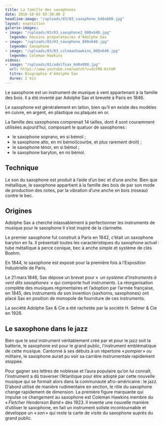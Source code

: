 ```yaml
---
title: La famille des saxophones
date: 2016-10-03 05:30:00 Z
headline-image: "/uploads/03/03_saxophone_640x800.jpg"
layout: exposition
galerie-images:
- image: "/uploads/03/03_saxophone2_800x640.jpg"
  legende: Dessins préparatoires d’Adolphe Sax
- image: "/uploads/03/03_saxophone_800x640.jpg"
  legende: Saxophone
- image: "/uploads/03/03_colemanhawkins_800x640.jpg"
  legende: Coleman Hawkins
videos:
- image: "/uploads/01/adolfsax_640x800.jpg"
  url: https://www.youtube.com/watch?v=dcFR6-KsYeM
  titre: Biographie d’Adolphe Sax
  duree: 2 min
---
```


Le saxophone est un instrument de musique à vent appartenant à la famille des bois. Il a été inventé par Adolphe Sax et breveté à Paris en 1846.

Le saxophone est généralement en laiton, bien qu’il en existe des modèles en cuivre, en argent, en plastique ou plaqués en or.

La famille des saxophones comprenait 14 tailles, dont 4 sont couramment utilisées aujourd’hui, composant le quatuor de saxophones :
* le saxophone soprano, en si bémol ;
* le saxophone alto, en mi  bémol(courbe, et plus rarement droit) ;
* le saxophone ténor, en si bémol ;
* le saxophone baryton, en mi bémol.

## Technique
Le son du saxophone est produit à l’aide d’un bec et d’une anche. Bien que métallique, le saxophone appartient à la famille des bois de par son mode de production des notes, par la vibration d’une anche en bois (roseau) contre le bec.

## Origines
Adolphe Sax a cherché inlassablement à perfectionner les instruments de musique pour le saxophone Il s’est inspiré de la clarinette.

Le premier saxophone fut construit à Paris en 1842, c’était un saxophone baryton en fa. Il présentait toutes les caractéristiques du saxophone actuel : tube métallique à perce conique, bec à anche simple et système de clés Boehm.

En 1844, le saxophone est exposé pour la première fois à l’Exposition Industrielle de Paris.

Le 21 mars 1846, Sax dépose un brevet pour «  *un système d’instruments à vent dits saxophones*  » qui comporte huit instruments. La réorganisation complète des musiques régimentaires et l’adoption par l’armée française, en 1845, des instruments de son invention (saxhorns, saxophones) ont placé Sax en position de monopole de fourniture de ces instruments.

La société Adolphe Sax & Cie a été rachetée par la société H. Selmer & Cie en 1928.

## Le saxophone dans le jazz
Bien que le seul instrument véritablement créé par et pour le jazz soit la batterie, le saxophone est pour le grand public, l’instrument emblématique de cette musique. Cantonné à ses débuts à un répertoire « *pompier* » ou militaire, le saxophone aurait pu voir sa carrière instrumentale rapidement stoppée.

Pour gagner ses lettres de noblesse et l’aura populaire qu’on lui connaît, l’instrument a dû traverser l’Atlantique pour être adopté par cette nouvelle musique qui se formait alors dans la communauté afro-américaine : le jazz. D’abord utilisé de manière rudimentaire en section, le rôle du saxophone change rapidement de dimension. La première figure marquante qui impulse ce changement au saxophone est Coleman Hawkins membre du « *Fletcher Henderson Band* » dès 1923. Il invente une nouvelle manière d’utiliser le saxophone, en fait un instrument soliste incontournable et développe un « *son* » qui reste la carte de visite du saxophone auprès du grand public.
